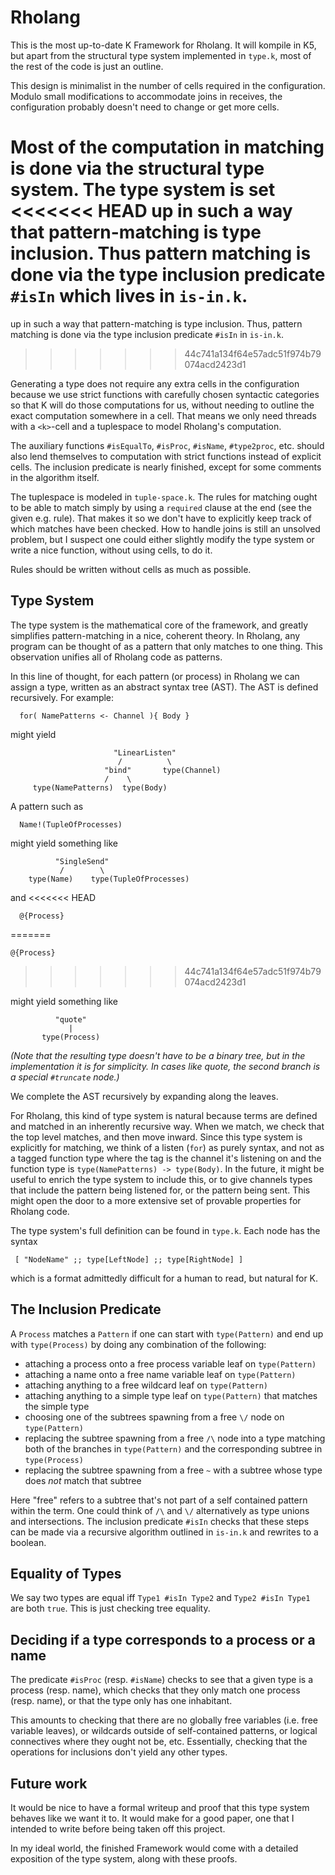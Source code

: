 # Rholang
This is the most up-to-date K Framework for Rholang. It will kompile in K5, but apart from the
structural type system implemented in `type.k`, most of the rest of the code is just an outline.

This design is minimalist in the number of cells required in the configuration. Modulo small
modifications to accommodate joins in receives, the configuration probably doesn't need to change
or get more cells.

Most of the computation in matching is done via the structural type system. The type system is set
<<<<<<< HEAD
up in such a way that pattern-matching is type inclusion. Thus pattern matching is done via the
type inclusion predicate `#isIn` which lives in `is-in.k`.
=======
up in such a way that pattern-matching is type inclusion. Thus, pattern matching is done via the
type inclusion predicate `#isIn` in `is-in.k`.
>>>>>>> 44c741a134f64e57adc51f974b79074acd2423d1

Generating a type does not require any extra cells in the configuration because we use strict
functions with carefully chosen syntactic categories so that K will do those computations for us,
without needing to outline the exact computation somewhere in a cell. That means we only need
threads with a `<k>`-cell and a tuplespace to model Rholang's computation.

The auxiliary functions `#isEqualTo`, `#isProc`, `#isName`, `#type2proc`, etc. should also lend
themselves to computation with strict functions instead of explicit cells. The inclusion predicate
is nearly finished, except for some comments in the algorithm itself.

The tuplespace is modeled in `tuple-space.k`. The rules for matching ought to be able to match
simply by using a `required` clause at the end (see the given e.g. rule). That makes it so we don't
have to explicitly keep track of which matches have been checked. How to handle joins is still an
unsolved problem, but I suspect one could either slightly modify the type system or write a nice
function, without using cells, to do it.

Rules should be written without cells as much as possible.

## Type System
The type system is the mathematical core of the framework, and greatly simplifies pattern-matching
in a nice, coherent theory. In Rholang, any program can be thought of as a pattern that only matches
to one thing. This observation unifies all of Rholang code as patterns.

In this line of thought, for each pattern (or process) in Rholang we can assign a type,
written as an abstract syntax tree (AST). The AST is defined recursively. For example:
```
  for( NamePatterns <- Channel ){ Body }
```

might yield
```
                       "LinearListen"
                        /          \
                     "bind"       type(Channel)
                     /    \
     type(NamePatterns)  type(Body)
```

A pattern such as
```
  Name!(TupleOfProcesses)
```

might yield something like
```
          "SingleSend"
           /        \
    type(Name)    type(TupleOfProcesses)
```

and
<<<<<<< HEAD
```
  @{Process}
```
=======

    @{Process}
>>>>>>> 44c741a134f64e57adc51f974b79074acd2423d1

might yield something like
```
          "quote"
             |
       type(Process)
```

*(Note that the resulting type doesn't have to be a binary tree, but in the implementation it is for simplicity. In cases like quote, the second branch is a special `#truncate` node.)*

We complete the AST recursively by expanding along the leaves.

For Rholang, this kind of type system is natural because terms are defined and matched in an
inherently recursive way. When we match, we check that the top level matches, and then move inward.
Since this type system is explicitly for matching, we think of a listen (`for`) as purely syntax,
and not as a tagged function type where the tag is the channel it's listening on and the
function type is `type(NamePatterns) -> type(Body)`. In the future, it might be useful to enrich the
type system to include this, or to give channels types that include the pattern being listened
for, or the pattern being sent. This might open the door to a more extensive set of
provable properties for Rholang code.

The type system's full definition can be found in `type.k`. Each node has the syntax
```
 [ "NodeName" ;; type[LeftNode] ;; type[RightNode] ]
```

which is a format admittedly difficult for a human to read, but natural for K.

## The Inclusion Predicate
A `Process` matches a `Pattern` if one can start with `type(Pattern)` and end up with
`type(Process)` by doing any combination of the following:
- attaching a process onto a free process variable leaf on `type(Pattern)`
- attaching a name onto a free name variable leaf on `type(Pattern)`
- attaching anything to a free wildcard leaf on `type(Pattern)`
- attaching anything to a simple type leaf on `type(Pattern)` that matches the simple type
- choosing one of the subtrees spawning from a free `\/` node on `type(Pattern)`
- replacing the subtree spawning from a free `/\` node into a type matching both of the branches in
`type(Pattern)` and the corresponding subtree in `type(Process)`
- replacing the subtree spawning from a free `~` with a subtree whose type does *not* match that
subtree

Here "free" refers to a subtree that's not part of a self contained pattern within the term.
One could think of `/\` and `\/` alternatively as type unions and intersections.
The inclusion predicate `#isIn` checks that these steps can be made via a recursive algorithm
outlined in `is-in.k` and rewrites to a boolean.

## Equality of Types
We say two types are equal iff `Type1 #isIn Type2` and `Type2 #isIn Type1` are both `true`. This
is just checking tree equality.


## Deciding if a type corresponds to a process or a name
The predicate `#isProc` (resp. `#isName`) checks to see that a given type is a process (resp. name),
which checks that they only match one process (resp. name), or that the type only has
one inhabitant.

This amounts to checking that there are no globally free variables (i.e. free variable leaves), or
wildcards outside of self-contained patterns, or logical connectives where they ought not be, etc.
Essentially, checking that the operations for inclusions don't yield any other types.

## Future work
It would be nice to have a formal writeup and proof that this type system behaves like we want it
to. It would make for a good paper, one that I intended to write before being taken off this
project.

In my ideal world, the finished Framework would come with a detailed exposition of the type system,
along with these proofs.
